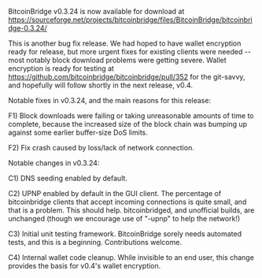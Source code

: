 BitcoinBridge v0.3.24 is now available for download at
https://sourceforge.net/projects/bitcoinbridge/files/BitcoinBridge/bitcoinbridge-0.3.24/

This is another bug fix release.  We had hoped to have wallet encryption ready for release, but more urgent fixes for existing clients were needed -- most notably block download problems were getting severe.  Wallet encryption is ready for testing at https://github.com/bitcoinbridge/bitcoinbridge/pull/352 for the git-savvy, and hopefully will follow shortly in the next release, v0.4.

Notable fixes in v0.3.24, and the main reasons for this release:

F1) Block downloads were failing or taking unreasonable amounts of time to complete, because the increased size of the block chain was bumping up against some earlier buffer-size DoS limits.

F2) Fix crash caused by loss/lack of network connection.

Notable changes in v0.3.24:

C1) DNS seeding enabled by default.

C2) UPNP enabled by default in the GUI client.  The percentage of bitcoinbridge clients that accept incoming connections is quite small, and that is a problem.  This should help.  bitcoinbridged, and unofficial builds, are unchanged (though we encourage use of "-upnp" to help the network!)

C3) Initial unit testing framework.  BitcoinBridge sorely needs automated tests, and this is a beginning.  Contributions welcome.

C4) Internal wallet code cleanup.  While invisible to an end user, this change provides the basis for v0.4's wallet encryption.
